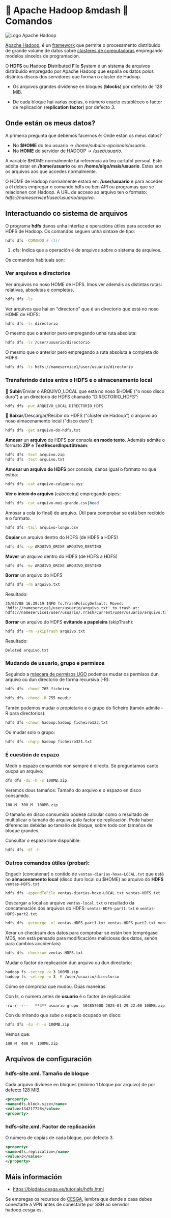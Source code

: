 # 🐘 Apache Hadoop &mdash 🔲 Comandos

![Logo Apache Hadoop](images/hadoop/Hadoop_logo_new.svg#derecha "Logo Apache Hadoop")

[Apache Hadoop](https://hadoop.apache.org), é un [framework](https://es.wikipedia.org/wiki/Framework) que permite o procesamento distribuido de grande volume de datos sobre [clústeres de computadoras](https://es.wikipedia.org/wiki/Cl%C3%BAster_de_computadoras) empregando modelos sinxelos de programación.

O **HDFS** ou **H**adoop **D**istributed **F**ile **S**ystem é un sistema de arquivos distribuído empregado por Apache Hadoop que espalla os datos polos distintos discos dos servidores que forman o clúster de Hadoop.

- Os arquivos grandes divídense en bloques (**blocks**) por defecto de 128 MiB.

- De cada bloque hai varias copias, o número exacto establéceo o factor de replicación (**replication factor**) por defecto 3.

## Onde están os meus datos?

A primeira pregunta que debemos facernos é: Onde están os meus datos?

- No **$HOME** do teu usuario -> */home/subdirs-opcionais/usuario*.
- No **HOME** do servidor de HADOOP -> */user/usuario*.

A variable $HOME normalmente fai referencia ao teu cartafol persoal. Este adoita estar en **/home/usuario** ou en **/home/algo/mais/usuario**. Estes son os arquivos aos que accedes normalmente.

O HOME de Hadoop normalmente estará en: **/user/usuario** e para acceder a él debes empregar o comando hdfs ou ben API ou programas que se relacionen con Hadoop. A URL de acceso ao arquivo ten o formato: *hdfs://nameservice1/user/usuario/arquivo*.

## Interactuando co sistema de arquivos

O programa **hdfs** danos unha interfaz e operacións útiles para acceder ao HDFS de Hadoop. Os comandos seguen unha sintaxe de tipo:

``` bash
hdfs dfs -COMANDO # (1)!
```

1.  dfs: Indica que a operación é de arquivos sobre o sistema de arquivos.

Os comandos habituais son:

### Ver arquivos e directorios

Ver arquivos no noso HOME de HDFS. Imos ver ademáis as distintas rutas: relativas, absolutas e completas.

``` bash
hdfs dfs -ls
```

Ver arquivos que hai en "directorio" que é un directorio que está no noso HOME de HDFS:

``` bash
hdfs dfs -ls directorio
```

O mesmo que o anterior pero empregando unha ruta absoluta:

``` bash
hdfs dfs -ls /user/usuario/directorio
```

O mesmo que o anterior pero empregando a ruta absoluta e completa do HDFS:

``` bash
hdfs dfs -ls hdfs://nameservice1/user/usuario/directorio
```

### Transferindo datos entre o HDFS e o almacenamento local

🔼 **Subir**/Enviar o ARQUIVO_LOCAL que está no noso $HOME ("o noso disco duro") a un directorio de HDFS chamado "DIRECTORIO_HDFS":

``` bash
hdfs dfs -put ARQUIVO_LOCAL DIRECTORIO_HDFS
```

🔽 **Baixar**/Descargar/Recibir do HDFS ("clúster de Hadoop") o arquivo ao noso almacenamento local ("disco duro"):

``` bash
hdfs dfs -get arquivo-do-hdfs.txt
```

**Amosar** un **arquivo** do HDFS por consola **en modo texto**. Ademáis admite o formato **ZIP** e **TextRecordInputStream**:

``` bash
hdfs dfs -text arquivo.zip
hdfs dfs -text arquivo.txt
```

**Amosar un arquivo do HDFS** por consola, danos igual o formato no que estea:

``` bash
hdfs dfs -cat arquivo-calquera.xyz
```

**Ver o inicio do arquivo** (cabeceira) empregando pipes:

``` bash
hdfs dfs -cat arquivo-moi-grande.csv|head
```

Amosar a cola (o final) do arquivo. Útil para comprobar se está ben recibido e o formato.

``` bash
hdfs dfs -tail arquivo-longo.csv
```

**Copiar** un arquivo dentro do HDFS (de HDFS a HDFS)

``` bash
hdfs dfs -cp ARQUIVO_ORIXE ARQUIVO_DESTINO
```

**Mover** un arquivo dentro do HDFS (de HDFS a HDFS)

``` bash
hdfs dfs -mv ARQUIVO_ORIXE ARQUIVO_DESTINO
```
**Borrar** un arquivo do HDFS

``` bash
hdfs dfs -rm arquivo.txt
```

Resultado:

```
25/02/08 16:39:19 INFO fs.TrashPolicyDefault: Moved: 'hdfs://nameservice1/user/usuario/arquivo.txt' to trash at: hdfs://nameservice1/user/usuario/.Trash/Current/user/usuario/arquivo.txt
```

**Borrar** un arquivo do HDFS **evitando a papeleira** (skipTrash):

``` bash
hdfs dfs -rm -skipTrash arquivo.txt
```

Resultado:
```
Deleted arquivo.txt
```

### Mudando de usuario, grupo e permisos

Seguindo a [máscara de permisos UGO](https://es.wikipedia.org/wiki/Umask) podemos mudar os permisos dun arquivo ou dun directorio de forma recursiva (-R):

``` bash
hdfs dfs -chmod 765 ficheiro
```

``` bash
hdfs dfs -chmod -R 755 meudir
```

Tamén podemos mudar o propietario e o grupo do ficheiro (tamén admite -R para directorios):

``` bash
hdfs dfs -chown hadoop:hadoop ficheiro123.txt
```

Ou mudar solo o grupo:

``` bash
hdfs dfs -chgrp hadoop ficheiro321.txt
```

### É cuestión de espazo

Medir o espazo consumido non sempre é directo. Se preguntamos canto oucpa un arquivo:

``` bash
dfs dfs -du -h -s 100MB.zip
```

Veremos dous tamaños: Tamaño do arquivo e o espazo en disco consumido.

```
100 M  300 M  100MB.zip
```

O tamaño en disco consumido pódese calcular como o resultado de multiplicar o tamaño do arquivo polo factor de replicación. Pode haber diferencias debidas ao tamaño de bloque, sobre todo con tamaños de bloque grandes.

Consultar o espazo libre dispoñible:

``` bash
hdfs dfs -df -h
```


### Outros comandos útiles (probar):

Engadir (concatenar) o contido de `ventas-diarias-hoxe-LOCAL.txt` que está no **almacenamento local** (disco duro local ou $HOME) ao arquivo do **HDFS** `ventas-HDFS.txt`

``` bash
hdfs dfs -appendToFile ventas-diarias-hoxe-LOCAL.txt ventas-HDFS.txt
```

Descargar a local ao arquivo `ventas-local.txt` o resultado da concatenación dos arquivos do HDFS: `ventas-HDFS-part1.txt` e `ventas-HDFS-part2.txt`.

``` bash
hdfs dfs -getmerge -nl ventas-HDFS-part1.txt ventas-HDFS-part2.txt ventas-local.txt
```

Xerar un checksum dos datos para comprobar se están ben (emprégase MD5, non está pensado para modificacións maliciosas dos datos, senón para cambios accidentais)

``` bash
hdfs dfs -checksum ventas-HDFS.txt
```

Mudar o factor de replicación dun arquivo ou dun directorio:

``` bash
hadoop fs -setrep -w 3 100MB.zip
hadoop fs -setrep -w 3 -R /user/usuario/directorio
```

Cómo se comproba que mudou. Dúas maneiras:

Con ls, o número antes de **usuario** é o factor de replicación:

```
-rw-r--r--   **4** usuario grupo  104857600 2025-01-29 22:00 100MB.zip
```

Con du mirando que sube o espacio ocupado en disco:

``` bash
hdfs dfs -du -h -s 100MB.zip
```

Vemos que:

```
100 M  400 M  100MB.zip
```

## Arquivos de configuración

### hdfs-site.xml. Tamaño de bloque

Cada arquivo divídese en bloques (mínimo 1 bloque por arquivo) de por defecto 128 MiB.

``` xml
<property>
<name>dfs.block.size</name>
<value>134217728</value>
<property>
```


### hdfs-site.xml. Factor de replicación

O número de copias de cada bloque, por defecto 3.

``` xml
<property>
<name>dfs.replication</name>
<value>3</value>
</property>
```


## Máis información

- <https://bigdata.cesga.es/tutorials/hdfs.html>

Se empregas os recursos do [CESGA](https://www.cesga.es/), lembra que dende a casa debes conectarte á VPN antes de conectarte por SSH ao servidor hadoop.cesga.es.